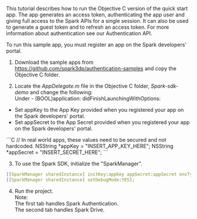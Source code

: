 This tutorial describes how to run the Objective C version of the quick start app.
The app generates an access token, authenticating the app user and giving full access to the Spark APIs for a single session.
It can also be used to generate a guest token and to refresh an access token. 
For more information about authentication see our Authentication API.

To run this sample app, you must register an app on the Spark developers' portal.

1) Download the sample apps from https://github.com/spark3dp/authentication-samples and copy the Objective C folder. 

2) Locate the _AppDelegate.m_ file in the Objective C folder, _Spark-sdk-demo_ and change the following:<br>
    Under - (BOOL)application: didFinishLaunchingWithOptions:
<ul>
  <li> Set appKey to the App Key provided when you registered your app on the Spark developers' portal.</li>
  <li> Set appSecret to the App Secret provided when you registered your app on the Spark developers' portal.</li>
</ul>	
```C
// In real world apps, these values need to be secured and not hardcoded.
NSString *appKey = "INSERT_APP_KEY_HERE";
NSString *appSecret = "INSERT_SECRET_HERE";
```

3)  To use the Spark SDK, initialize the "SparkManager".
```C
[[SparkManager sharedInstance] initKey:appKey appSecret:appSecret envType:SPARK_ENV_TYPE_SANBOX];
[[SparkManager sharedInstance] setDebugMode:YES]; 
```

4) Run the project.</br>
Note:</br>
The first tab handles Spark Authentication.</br>
The second tab handles Spark Drive.
